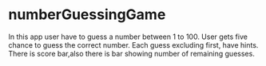 # numberGuessingGame
In this app user have to guess a number between 1 to 100. User gets five chance to guess the correct number. Each guess excluding first, have hints. There is score bar,also there is bar showing number of remaining guesses.
